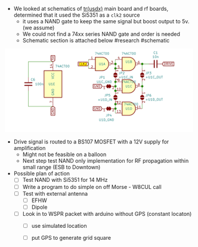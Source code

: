- We looked at schematics of [tr(usdx)](https://dl2man.de/2-trusdx-assembly/) main board and rf boards, determined that it used the Si5351 as a `clk2` source
	- it uses a NAND gate to keep the same signal but boost output to 5v. (we assume)
	- We could not find a 74xx series NAND gate and order is needed
	- Schematic section is attached below
	#research #schematic

![500](bin/Pasted%20image%2020241217193804.png)

- Drive signal is routed to a BS107 MOSFET with a 12V supply for amplification
	- Might not be feasible on a balloon
	- Next step test NAND only implementation for RF propagation within small range (ESB to Downtown)
- Possible plan of action
	- [ ] Test NAND with Si5351 for 14 MHz
	- [ ] Write a program to do simple on off Morse - W8CUL call
	- [ ] Test with external antenna
		- [ ] EFHW
		- [ ] Dipole
	- [ ] Look in to WSPR packet with arduino without GPS (constant locaton)
		- [ ] use simulated location
		- [ ] put GPS to generate grid square
	